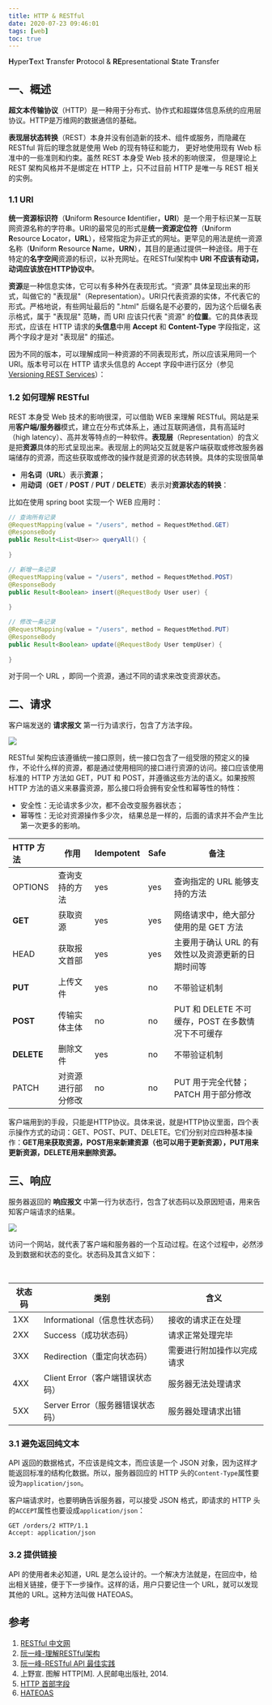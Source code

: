 ```yaml
---
title: HTTP & RESTful
date: 2020-07-23 09:46:01
tags: [web]
toc: true
---
```


**H**yper**T**ext **T**ransfer **P**rotocol & **RE**presentational **S**tate **T**ransfer

## 一、概述

**超文本传输协议**（HTTP）是一种用于分布式、协作式和超媒体信息系统的应用层协议。HTTP是万维网的数据通信的基础。

**表现层状态转换**（REST）本身并没有创造新的技术、组件或服务，而隐藏在 RESTful 背后的理念就是使用 Web 的现有特征和能力， 更好地使用现有 Web 标准中的一些准则和约束。虽然 REST 本身受 Web 技术的影响很深， 但是理论上 REST 架构风格并不是绑定在 HTTP 上，只不过目前 HTTP 是唯一与 REST 相关的实例。 

### 1.1 URI

**统一资源标识符**（**U**niform **R**esource **I**dentifier，**URI**）是一个用于标识某一互联网资源名称的字符串。URI的最常见的形式是**统一资源定位符**（**U**niform **R**esource **L**ocator，**URL**），经常指定为非正式的网址。更罕见的用法是统一资源名称（**U**niform **R**esource **N**ame，**URN**），其目的是通过提供一种途径。用于在特定的**名字空间**资源的标识，以补充网址。在RESTful架构中 **URI 不应该有动词，动词应该放在HTTP协议中**。

**资源**是一种信息实体，它可以有多种外在表现形式。“资源” 具体呈现出来的形式，叫做它的 "表现层"（Representation）。URI只代表资源的实体，不代表它的形式。严格地说，有些网址最后的 ".html" 后缀名是不必要的，因为这个后缀名表示格式，属于 "表现层" 范畴，而 URI 应该只代表 "资源" 的**位置**。它的具体表现形式，应该在 HTTP 请求的**头信息**中用 **Accept** 和 **Content-Type** 字段指定，这两个字段才是对 "表现层" 的描述。

因为不同的版本，可以理解成同一种资源的不同表现形式，所以应该采用同一个 URI。版本号可以在 HTTP 请求头信息的 Accept 字段中进行区分（参见[Versioning REST Services](http://www.informit.com/articles/article.aspx?p=1566460)）：

### 1.2 如何理解 RESTful

REST 本身受 Web 技术的影响很深，可以借助 WEB 来理解 RESTful。网站是采用**客户端/服务器**模式，建立在分布式体系上，通过互联网通信，具有高延时（high latency）、高并发等特点的一种软件。**表现层**（Representation）的含义是把**资源**具体的形式呈现出来。表现层上的网站交互就是客户端获取或修改服务器端储存的资源，而这些获取或修改的操作就是资源的状态转换。具体的实现很简单

* 用**名词**（**URL**）表示**资源**；
* 用**动词**（**GET** / **POST** / **PUT** / **DELETE**）表示对**资源状态的转换**：

比如在使用 spring boot 实现一个 WEB 应用时：

```java
// 查询所有记录
@RequestMapping(value = "/users", method = RequestMethod.GET)
@ResponseBody
public Result<List<User>> queryAll() {
    
}

// 新增一条记录
@RequestMapping(value = "/users", method = RequestMethod.POST)
@ResponseBody
public Result<Boolean> insert(@RequestBody User user) {
    
}

// 修改一条记录
@RequestMapping(value = "/users", method = RequestMethod.PUT)
@ResponseBody
public Result<Boolean> update(@RequestBody User tempUser) {
    
}
```

对于同一个 URL ，即同一个资源，通过不同的请求来改变资源状态。

## 二、请求

客户端发送的 **请求报文** 第一行为请求行，包含了方法字段。

![](https://qttblog.oss-cn-hangzhou.aliyuncs.com/june/HTTP1.png)

RESTful 架构应该遵循统一接口原则，统一接口包含了一组受限的预定义的操作，不论什么样的资源，都是通过使用相同的接口进行资源的访问。接口应该使用标准的 HTTP 方法如 GET，PUT 和 POST，并遵循这些方法的语义。如果按照 HTTP 方法的语义来暴露资源，那么接口将会拥有安全性和幂等性的特性：

* 安全性：无论请求多少次，都不会改变服务器状态；
* 幂等性：无论对资源操作多少次， 结果总是一样的，后面的请求并不会产生比第一次更多的影响。

| HTTP 方法  | 作用               | Idempotent | Safe | 备注                                              |
| :--------- | ------------------ | :--------- | :--- | ------------------------------------------------- |
| OPTIONS    | 查询支持的方法     | yes        | yes  | 查询指定的 URL 能够支持的方法                     |
| **GET**    | 获取资源           | yes        | yes  | 网络请求中，绝大部分使用的是 GET 方法             |
| HEAD       | 获取报文首部       | yes        | yes  | 主要用于确认 URL 的有效性以及资源更新的日期时间等 |
| **PUT**    | 上传文件           | yes        | no   | 不带验证机制                                      |
| **POST**   | 传输实体主体       | no         | no   | PUT 和 DELETE 不可缓存，POST 在多数情况下不可缓存 |
| **DELETE** | 删除文件           | yes        | no   | 不带验证机制                                      |
| PATCH      | 对资源进行部分修改 | no         | no   | PUT 用于完全代替；PATCH 用于部分修改              |

客户端用到的手段，只能是HTTP协议。具体来说，就是HTTP协议里面，四个表示操作方式的动词：GET、POST、PUT、DELETE。它们分别对应四种基本操作：**GET用来获取资源，POST用来新建资源（也可以用于更新资源），PUT用来更新资源，DELETE用来删除资源。**

## 三、响应

服务器返回的 **响应报文** 中第一行为状态行，包含了状态码以及原因短语，用来告知客户端请求的结果。

![](https://qttblog.oss-cn-hangzhou.aliyuncs.com/june/HTTP2.png)

访问一个网站，就代表了客户端和服务器的一个互动过程。在这个过程中，必然涉及到数据和状态的变化。状态码及其含义如下：

<br>

| 状态码 | 类别                             | 含义                       |
| ------ | -------------------------------- | -------------------------- |
| 1XX    | Informational（信息性状态码）    | 接收的请求正在处理         |
| 2XX    | Success（成功状态码）            | 请求正常处理完毕           |
| 3XX    | Redirection（重定向状态码）      | 需要进行附加操作以完成请求 |
| 4XX    | Client Error（客户端错误状态码） | 服务器无法处理请求         |
| 5XX    | Server Error（服务器错误状态码） | 服务器处理请求出错         |

### 3.1 避免返回纯文本

API 返回的数据格式，不应该是纯文本，而应该是一个 JSON 对象，因为这样才能返回标准的结构化数据。所以，服务器回应的 HTTP 头的`Content-Type`属性要设为`application/json`。

客户端请求时，也要明确告诉服务器，可以接受 JSON 格式，即请求的 HTTP 头的`ACCEPT`属性也要设成`application/json`：

```http
GET /orders/2 HTTP/1.1 
Accept: application/json
```

### 3.2 提供链接

API 的使用者未必知道，URL 是怎么设计的。一个解决方法就是，在回应中，给出相关链接，便于下一步操作。这样的话，用户只要记住一个 URL，就可以发现其他的 URL。这种方法叫做 HATEOAS。

## 参考

1. [RESTful 中文网](http://restful.p2hp.com/)
2. [阮一峰-理解RESTful架构](https://www.ruanyifeng.com/blog/2011/09/restful.html)
3. [阮一峰-RESTful API 最佳实践](https://www.ruanyifeng.com/blog/2018/10/restful-api-best-practices.html)
4. 上野宣. 图解 HTTP[M]. 人民邮电出版社, 2014.
5. [HTTP 首部字段](https://cyc2018.github.io/CS-Notes/#/notes/HTTP?id=四、http-首部)
6. [HATEOAS](https://developer.ibm.com/zh/technologies/spring/articles/j-lo-springhateoas)

